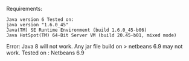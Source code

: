 Requirements:

	Java version 6 Tested on: 
	java version "1.6.0_45"
	Java(TM) SE Runtime Environment (build 1.6.0_45-b06)
	Java HotSpot(TM) 64-Bit Server VM (build 20.45-b01, mixed mode)
	
Error: 
	Java 8 will not work. Any jar file build on > netbeans 6.9 may not work. Tested on :
	Netbeans 6.9